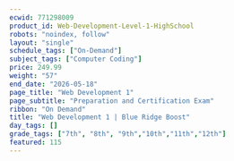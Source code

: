 ```yaml
---
ecwid: 771298009
product_id: Web-Development-Level-1-HighSchool
robots: "noindex, follow"
layout: "single"
schedule_tags: ["On-Demand"]
subject_tags: ["Computer Coding"]
price: 249.99
weight: "57"
end_date: "2026-05-18"
page_title: "Web Development 1"
page_subtitle: "Preparation and Certification Exam"
ribbon: "On Demand"
title: "Web Development 1 | Blue Ridge Boost"
day_tags: []
grade_tags: ["7th", "8th", "9th","10th","11th","12th"]
featured: 115
---
```

